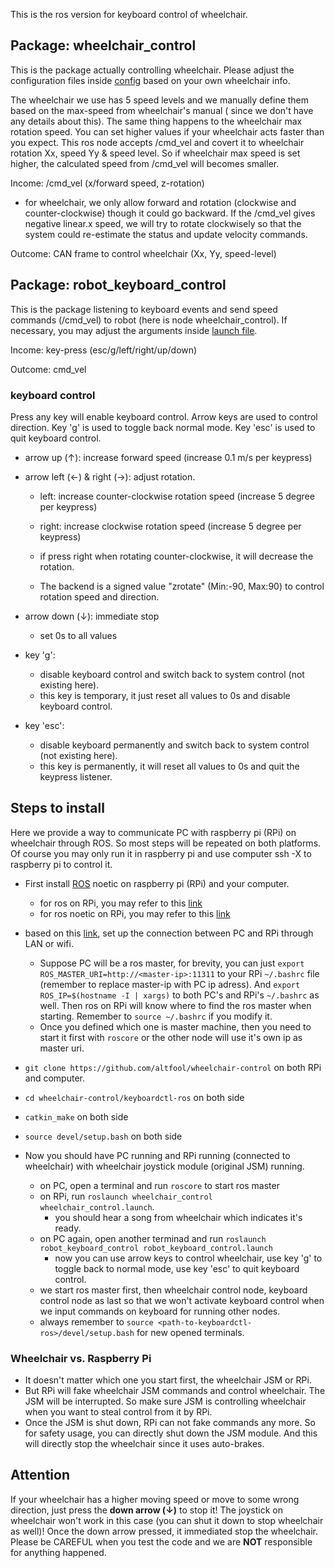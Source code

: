 This is the ros version for keyboard control of wheelchair.

## Package: wheelchair_control

This is the package actually controlling wheelchair. Please adjust the configuration files
inside [config](/keyboardctl-ros/src/wheelchair_control/config) based on your own wheelchair info.

The wheelchair we use has 5 speed levels and we manually define them based on the max-speed from wheelchair's manual (
since we don't have any details about this). The same thing happens to the wheelchair max rotation speed. You can set
higher values if your wheelchair acts faster than you expect. This ros node accepts /cmd_vel and covert it to wheelchair
rotation Xx, speed Yy & speed level. So if wheelchair max speed is set higher, the calculated speed from /cmd_vel will
becomes smaller.

Income: /cmd_vel (x/forward speed, z-rotation)

* for wheelchair, we only allow forward and rotation (clockwise and counter-clockwise) though it could go backward. If
  the /cmd_vel gives negative linear.x speed, we will try to rotate clockwisely so that the system could re-estimate the
  status and update velocity commands.

Outcome: CAN frame to control wheelchair (Xx, Yy, speed-level)

## Package: robot_keyboard_control

This is the package listening to keyboard events and send speed commands (/cmd_vel) to robot (here is node
wheelchair_control). If necessary, you may adjust the arguments
inside [launch file](/keyboardctl-ros/src/robot_keyboard_control/launch/robot_keyboard_control.launch).

Income: key-press (esc/g/left/right/up/down)

Outcome: cmd_vel

### keyboard control

Press any key will enable keyboard control. Arrow keys are used to control direction. Key 'g' is used to toggle back
normal mode. Key 'esc' is used to quit keyboard control.

* arrow up (&uarr;): increase forward speed (increase 0.1 m/s per keypress)

* arrow left (&larr;) & right (&rarr;): adjust rotation.

    * left: increase counter-clockwise rotation speed (increase 5 degree per keypress)

    * right: increase clockwise rotation speed (increase 5 degree per keypress)

    * if press right when rotating counter-clockwise, it will decrease the rotation.

    * The backend is a signed value "zrotate" (Min:-90, Max:90) to control rotation speed and direction.

* arrow down (&darr;): immediate stop

    * set 0s to all values

* key 'g':

    * disable keyboard control and switch back to system control (not existing here).
    * this key is temporary, it just reset all values to 0s and disable keyboard control.

* key 'esc':

    * disable keyboard permanently and switch back to system control (not existing here).
    * this key is permanently, it will reset all values to 0s and quit the keypress listener.

## Steps to install

Here we provide a way to communicate PC with raspberry pi (RPi) on wheelchair through ROS. So most steps will be
repeated on both platforms. Of course you may only run it in raspberry pi and use computer ssh -X to raspberry pi to
control it.

* First install [ROS](http://wiki.ros.org/ROS/Installation) noetic on raspberry pi (RPi) and your computer.
    * for ros on RPi, you may refer to this [link](http://wiki.ros.org/ROSberryPi/Setting%20up%20ROS%20on%20RaspberryPi)
    * for ros noetic on RPi, you may refer to this [link](https://varhowto.com/install-ros-noetic-raspberry-pi-4/)
* based on this [link](http://wiki.ros.org/ROS/Tutorials/MultipleMachines), set up the connection between PC and RPi
  through LAN or wifi.
    * Suppose PC will be a ros master, for brevity, you can just `export ROS_MASTER_URI=http://<master-ip>:11311` to
      your RPi `~/.bashrc` file (remember to replace master-ip with PC ip adress).
      And `export ROS_IP=$(hostname -I | xargs)` to both PC's and RPi's `~/.bashrc` as well. Then ros on RPi will know
      where to find the ros master when starting. Remember to `source ~/.bashrc` if you modify it.
    * Once you defined which one is master machine, then you need to start it first with `roscore` or the other node
      will use it's own ip as master uri.
* `git clone https://github.com/altfool/wheelchair-control` on both RPi and computer.

* `cd wheelchair-control/keyboardctl-ros` on both side

* `catkin_make` on both side

* `source devel/setup.bash` on both side

* Now you should have PC running and RPi running (connected to wheelchair) with wheelchair joystick module (original
  JSM) running.
    * on PC, open a terminal and run `roscore` to start ros master
    * on RPi, run `roslaunch wheelchair_control wheelchair_control.launch`.
        * you should hear a song from wheelchair which indicates it's ready.
    * on PC again, open another terminad and run `roslaunch robot_keyboard_control robot_keyboard_control.launch`
        * now you can use arrow keys to control wheelchair, use key 'g' to toggle back to normal mode, use key 'esc' to
          quit keyboard control.
    * we start ros master first, then wheelchair control node, keyboard control node as last so that we won't activate
      keyboard control when we input commands on keyboard for running other nodes.
    * always remember to `source <path-to-keyboardctl-ros>/devel/setup.bash` for new opened terminals.

### Wheelchair vs. Raspberry Pi

* It doesn't matter which one you start first, the wheelchair JSM or RPi.
* But RPi will fake wheelchair JSM commands and control wheelchair. The JSM will be interrupted. So make sure JSM is
  controlling wheelchair when you want to steal control from it by RPi.
* Once the JSM is shut down, RPi can not fake commands any more. So for safety usage, you can directly shut down the JSM
  module. And this will directly stop the wheelchair since it uses auto-brakes.

## Attention

If your wheelchair has a higher moving speed or move to some wrong direction, just press the **down arrow (&darr;)** to
stop it! The joystick on wheelchair won't work in this case (you can shut it down to stop wheelchair as well)! Once the
down arrow pressed, it immediated stop the wheelchair. Please be CAREFUL when you test the code and we are **NOT**
responsible for anything happened.
